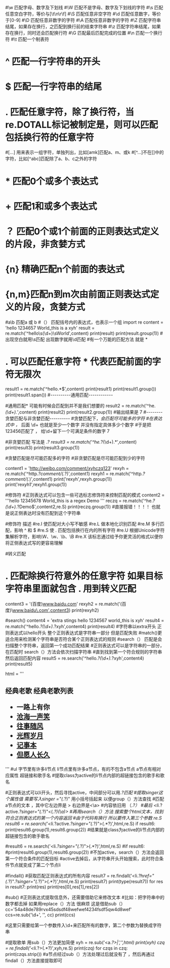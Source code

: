 #\w   匹配字母、数字及下划线
#\W   匹配不是字母、数字及下划线的字符
#\s   匹配任意空白字符，等价与[\t\n\r\f]
#\S   匹配任意非空字符
#\d   匹配任意数字，等价于[0-9]
#\D   匹配任意非数字的字符
#\A   匹配任意非数字的字符
#\Z   匹配字符串结尾，如果存在换行，之匹配到换行前的结束字符串
#\z   匹配字符串结尾，如果存在换行，同时还会匹配换行符
#\G   匹配最后匹配完成的位置
#\n   匹配一个换行符
#\t   匹配一个制表符
# ^   匹配一行字符串的开头
# $   匹配一行字符串的结尾
# .   匹配任意字符，除了换行符，当re.DOTALL标记被制定是，则可以匹配包括换行符的任意字符
#[...] 用来表示一组字符，单独列出，比如[amk]匹配a、m、或k
#[^...]不在[]中的字符，比如[^abc]匹配除了a、b、c之外的字符
# *    匹配0个或多个表达式
# +    匹配1和或多个表达式
# ？   匹配0个或1个前面的正则表达式定义的片段，非贪婪方式
# {n}  精确匹配n个前面的表达式
# {n,m}匹配n到m次由前面正则表达式定义的片段，贪婪方式
#a\b   匹配a 或 b
#（）  匹配括号内的表达式，也表示一个组
import re
content = 'hello 1234657 World_this is a xyh'
result = re.match('^hello\s(\d+)\sWorld',content)
print(result)
print(result.group(1))
#出现空白就用\s匹配 出现数字就用\d匹配
#有一个万能的匹配方法 就是 *
# . 可以匹配任意字符 * 代表匹配前面的字符无限次

result1 = re.match('^hello.*$',content)
print(result1)
print(result1.group())
print(result1.span())
#----------通用匹配------------



#通用匹配* 可能有时候会匹配到并不是我们想要的
result2 = re.match('^he.*(\d+).*',content)
print(result2)
print(result2.group(1)) #输出结果是 7
#--------贪婪匹配与非贪婪匹配----------
#贪婪匹配下，*会匹配尽可能多的字符
#在表达式中 ，*  后面 \d+  也就是至少一个数字 并没有指定具体多少个数字
#于是把123456匹配了 ， 给\d+留下一个可满足条件的数字 7


#非贪婪匹配 写法是 .*?
result3 = re.match('^he.*?(\d+).*',content)
print(result3)
print(result3.group(1))

#贪婪匹配是尽可能匹配多的字符
#非贪婪匹配是尽可能匹配到少的字符

content1 = 'http://weibo.com/comment/xyhczq123'
rexyh = re.match('^http.*?comment/(.*?)',content1)
rexyh1 = re.match('^http.*?comment/(.*)',content1)
print('rexyh',rexyh.group(1))
print('rexyh1',rexyh1.group(1))

#修饰符
#正则表达式可以包含一些可选标志修饰符来控制匹配的模式
content2 = '''hello 12345678 World_this
is a regex Demo
'''
reczq = re.match('^he.*?(\d+).*?Demo$',content2,re.S)
print(reczq.group(1))
#直接报错！！！！ 也就是说正侧表达时没有匹配到这个字符串

#修饰符               描述
#re.I                 使匹配对大小写不敏感
#re.L                 做本地化识别匹配
#re.M                 多行匹配，影响 ^ 和 $
#re.S                 使 . 匹配包括换行在内的所有字符
#re.U                 根据Unicode字符集解析字符，影响\W、\w、\b、\B
#re.X                 该标志通过给予你更灵活的格式以便你将正侧表达式写的更容易理解


#转义匹配
# . 匹配除换行符意外的任意字符  如果目标字符串里面就包含 . 用到转义匹配

content3 = '(百度)www.baidu.com'
rexyh2 = re.match('\(百度\)\www.baidu\.com',content3)
print(rexyh2)

#search()
content4 = 'extra stings hello 1234567 world_this is xyh'
result4 = re.match('^hello.*?(\d+).*?xyh',content4)
print(result4)
#字符串以extra开头 正则表达式以hello开头 整个正则表达式是字符串一部分  但是匹配失败
#match()更适合用来检测某个字符串是否符合某个正则表达式的规则
#search（） 匹配是会扫描整个字符串，返回第一个成功匹配结果
#正则表达式可以是字符串的一部分，在匹配时  search（）方法会依次扫描字符串
#直到找到第一个符合规则的字符串 然后返回匹配内容
result5 = re.search('^hello.*?(\d+).*?xyh',content4)
print(result5)

html = '''<div id="songs-list">
<h2 class="title">经典老歌</h2）
<p class="introduction">
经典老歌列表
</p>
<ul id="list" class="list-group">
<li data-view="2">一路上有你</li>
<li data-view= "7">
<a href="/2.mp3" singer="任贤齐">沧海一声笑</a>
</li>
<li data-view= "4" class="active">
<a href="/3.mp3" singer="齐秦">往事随风</a>
</li>
<li data-view= "6"><a href="/4.mp3" singer="beyond">光辉岁月</a></li>
<li data-view= "5"><a href="/5.mp3" singer="陈慧琳">记事本</a></li>
<li data-view= "5">
<a href="/6.mp3" singer="邓丽君">但愿人长久</a>
</li>
</ul>
</div>'''
#ul 字节里有许多li节点  li节点里有许多a节点，有的不包含a节点 a节点有相对应属性  超链接和歌手名
#提取class为active的li节点内部的超链接包含的歌手和歌名

#正则表达式可以li开头，然后寻找active，中间部分可以用.*?匹配
#提取singer这个属性值 需要写入singer ="(.*?)"  用小括号括起来 以便group（）方法查找
#匹配a节点的文本 ，其中它左边界是 >  右边界是<\a>
#内容依旧用 （.*?）
#最后 <li.*?active.*?singer="(.*?)"<(.*?)(\a)>
#再用search（）方法 搜索整个html文本，找到符合正则表达式的第一个内容返回
#由于代码有换行  所以要传入第三个参数 re.S
result6 = re.search('<li.*?active.*?singer="(.*?)">(.*?)</a>',html,re.S)
if result6:
    print(result6.group(1),result6.group(2))
#结果就是class为active的li节点内部的超链接包含的歌手歌名

#result6 = re.search('<li.*?singer="(.*?)">(.*?)</a>',html,re.S)
#if result6:
    #print(result6.group(1),result6.group(2))
#不加active，search（）方法会返回第一个符合条件的匹配目标
#active去掉后，从字符串开头开始搜索，此时符合条件节点就变成了第二个节点li





#findall()
#获取匹配正则表达式的所有内容
result7 = re.findall('<li.*?href="(.*?)".*?singer="(.*?)">(.*?)</a>',html,re.S)
print(result7)
print(type(result7))
for res in result7:
    print(res)
    print(res[0],res[1],res[2])




#sub()
#正则表达式提取信息外，还需要借助它来修改文本
#比如：把字符串中的数字都去掉 如果用replace（）方法 很麻烦  这是借助sub（）
cc='54a48de789rvx45sdsdf48wefwef4234fsdf5qw4d8wef'
ccs=re.sub('\d+', '', cc)
print(ccs)

#这里只需要给第一个参数传入\d+来匹配所有的数字，第二个参数为替换成字符串

#提取歌单 用sub（）方法更加简便
xyh = re.sub('<a.*?>|</a>','',html)
print(xyh)
czq = re.findall('<li.*?>(.*?)</li>',xyh,re.S)
print(czq)
for czqs in czq:
    print(czqs.strip())
#a节点经过sub（）方法处理过后就没有了 ，然后再通过findall（）方法直接提取即可



